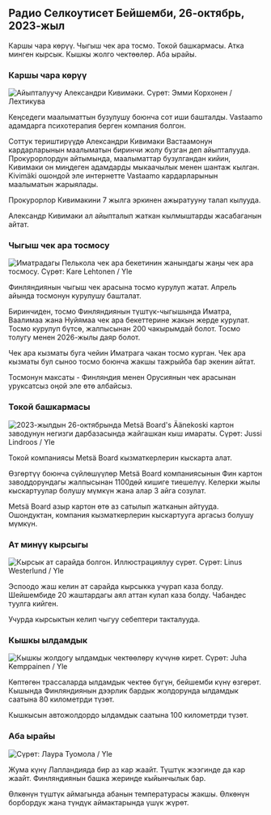## Радио Селкоутисет Бейшемби, 26-октябрь, 2023-жыл

Каршы чара көрүү. Чыгыш чек ара тосмо. Токой башкармасы. Атка минген кырсык. Кышкы жолго чектөөлөр. Аба ырайы.

### Каршы чара көрүү

![Айыпталуучу Александри Кивимәки. Сүрөт: Эмми Корхонен / Лехтикува](https://images.cdn.yle.fi/image/upload/c_crop,h_2875,w_5112,x_0,y_568/ar_1.777777777777777,c_fill,g_faces501h,c_fill,g_701d,q_auto:eco/f_auto/fl_lossy/v1698305049/39-1191484653a13e7df175)

Кеңседеги маалыматтын бузулушу боюнча сот иши башталды. Vastaamo адамдарга психотерапия берген компания болгон.

Соттук териштирүүдө Александри Кивимаки Вастаамонун кардарларынын маалыматын биринчи жолу бузган деп айыпталууда. Прокурорлордун айтымында, маалыматтар бузулгандан кийин, Кивимаки он миңдеген адамдарды мыкаачылык менен шантаж кылган. Kivimäki ошондой эле интернетте Vastaamo кардарларынын маалыматын жарыялады.

Прокурорлор Кивимакини 7 жылга эркинен ажыратууну талап кылууда.

Александр Кивимаки ал айыпталып жаткан кылмыштарды жасабаганын айтат.

### Чыгыш чек ара тосмосу

![Иматрадагы Пелькола чек ара бекетинин жанындагы жаңы чек ара тосмосу. Сүрөт: Kare Lehtonen / Yle](https://images.cdn.yle.fi/image/upload/c_crop,h_2243,w_3993,x_0,y_0/ar_1.777777777777777,c_fill,g_faces,h_6210,h_620/dq_auto:eco/f_auto/fl_lossy/v1698323397/39-1191724653a55b2a04b0)

Финляндиянын чыгыш чек арасына тосмо курулуп жатат. Апрель айында тосмонун курулушу башталат.

Биринчиден, тосмо Финляндиянын түштүк-чыгышында Иматра, Ваалимаа жана Нуйямаа чек ара бекеттерине жакын жерде курулат. Тосмо курулуп бүтсө, жалпысынан 200 чакырымдай болот. Тосмо толугу менен 2026-жылы даяр болот.

Чек ара кызматы буга чейин Иматрага чакан тосмо курган. Чек ара кызматы бул сыноо тосмо боюнча жакшы тажрыйба бар экенин айтат.

Тосмонун максаты - Финляндия менен Орусиянын чек арасынан уруксатсыз оңой эле өтө албайсыз.

### Токой башкармасы

![2023-жылдын 26-октябрында Metsä Board's Äänekoski картон заводунун негизги дарбазасында жайгашкан кыш имараты. Сүрөт: Jussi Lindroos / Yle](https://images.cdn.yle.fi/image/upload/c_crop,h_2267,w_4031,x_0,y_0/ar_1.777777777777777,c_fill,g_faces,h_670,h_1210/dq_auto:eco/f_auto/fl_lossy/v1698319726/39-1191672653a4ca1724ad)

Токой компаниясы Metsä Board кызматкерлерин кыскарта алат.

Өзгөртүү боюнча сүйлөшүүлөр Metsä Board компаниясынын Фин картон заводдорундагы жалпысынан 1100дөй кишиге тиешелүү. Келерки жылы кыскартуулар болушу мүмкүн жана алар 3 айга созулат.

Metsä Board азыр картон өтө аз сатылып жатканын айтууда. Ошондуктан, компания кызматкерлерин кыскартууга аргасыз болушу мүмкүн.

### Ат минүү кырсыгы

![Кырсык ат сарайда болгон. Иллюстрациялуу сүрөт. Сүрөт: Linus Westerlund / Yle](https://images.cdn.yle.fi/image/upload/c_crop,h_3375,w_6000,x_0,y_387/ar_1.777777777777777,c_fill,g_faces,h_102/dq_auto:eco/f_auto/fl_lossy/v1692692625/39-116023264e46d0e45030)

Эспоодо жаш келин ат сарайда кырсыкка учурап каза болду. Шейшембиде 20 жаштардагы аял аттан кулап каза болду. Чабандес туулга кийген.

Учурда кырсыктын келип чыгуу себептери такталууда.

### Кышкы ылдамдык

![Кышкы жолдогу ылдамдык чектөөлөрү күчүнө кирет. Сүрөт: Juha Kemppainen / Yle](https://images.cdn.yle.fi/image/upload/c_crop,h_2250,w_4000,x_0,y_0/ar_1.777777777777777,c_fill,g_faces,h_pr_170/d.q_auto:eco/f_auto/fl_lossy/v1603287400/39-7327705f903747751c2)

Көптөгөн трассаларда ылдамдык чектөө бүгүн, бейшемби күнү өзгөрөт. Кышында Финляндиянын дээрлик бардык жолдорунда ылдамдык саатына 80 километрди түзөт.

Кышкысын автожолдордо ылдамдык саатына 100 километрди түзөт.

### Аба ырайы

![ Сүрөт: Лаура Туомола / Yle](https://images.cdn.yle.fi/image/upload/c_crop,h_1080,w_1919,x_0,y_0/ar_1.777777777777777,c_fill,g_faces,h_6_d/d_1750/q_auto:eco/f_auto/fl_lossy/v1698292510/39-11913736539e2ff81a55)

Жума күнү Лапландияда бир аз кар жаайт. Түштүк жээгинде да кар жаайт. Финляндиянын башка жеринде кыйынчылык бар.

Өлкөнүн түштүк аймагында абанын температурасы жакшы. Өлкөнүн борбордук жана түндүк аймактарында үшүк жүрөт.